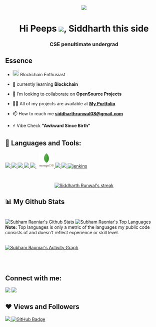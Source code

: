 <a href="#"> <p align="center"> <img width="40%" height="auto" src="https://tenor.com/view/changeangel-did-you-say-crypto-crypto-krypto-criptomoneda-gif-21262450.gif" height="175px"/> </p> </a>

<h1 align="center">Hi Peeps <img src="https://raw.githubusercontent.com/MartinHeinz/MartinHeinz/master/wave.gif" width="30px">, Siddharth this side </h1>
<h3 align="center">CSE penultimate undergrad</h3>


## Essence

- <img src="https://img.icons8.com/external-vitaliy-gorbachev-blue-vitaly-gorbachev/60/000000/external-blockchain-cryptocurrency-vitaliy-gorbachev-blue-vitaly-gorbachev-1.png" width="20" height="20"/> Blockchain Enthusiast  
- 🌱 currently learning **Blockchain**

- 👯 I’m looking to collaborate on **OpenSource Projects**

- 👨‍💻 All of my projects are available at **[My Portfolio](https://github.com/mystericvalley)**

- 📫 How to reach me **siddharthrunwal08@gmail.com**

- ⚡ Vibe Check **"Awkward Since Birth"**

## 🚀 Languages and Tools:

<p align="left"> 
    <a href="https://spring.io/projects/spring-boot" target="_blank"> <img src="https://img.icons8.com/color/48/000000/spring-logo.png"/> </a>  
    <a href="https://www.w3.org/html/" target="_blank"> <img src="https://img.icons8.com/external-vitaliy-gorbachev-fill-vitaly-gorbachev/50/000000/external-blockchain-cryptocurrency-vitaliy-gorbachev-fill-vitaly-gorbachev-1.png"/> </a>  
    <a href="https://getbootstrap.com" target="_blank"> <img src="https://img.icons8.com/color/48/000000/bootstrap.png"/> </a> 
    <a href="https://www.python.org" target="_blank"> <img src="https://img.icons8.com/color/48/000000/python.png"/> </a>  
    <a style="padding-right:8px;" href="https://www.mysql.com/" target="_blank"> <img src="https://img.icons8.com/fluent/50/000000/mysql-logo.png"/> </a>
    <a href="https://www.mongodb.com/" target="_blank"> <img src="https://raw.githubusercontent.com/devicons/devicon/master/icons/mongodb/mongodb-original-wordmark.svg" alt="mongodb" width="48" height="48"/> </a> 
    <a href="https://firebase.google.com/" target="_blank"> <img src="https://img.icons8.com/color/48/000000/firebase.png"/> </a> 
    <a href="https://git-scm.com/" target="_blank"> <img src="https://img.icons8.com/color/48/000000/git.png"/> </a> 
    <a href="https://www.jenkins.io" target="_blank"> <img src="https://www.vectorlogo.zone/logos/jenkins/jenkins-icon.svg" alt="jenkins" width="48" height="48"/> </a> 

</p>

<!-- [![React Badge](https://img.shields.io/badge/-React-61DBFB?style=for-the-badge&labelColor=black&logo=react&logoColor=61DBFB)](#)  [![Javascript Badge](https://img.shields.io/badge/-Javascript-F0DB4F?style=for-the-badge&labelColor=black&logo=javascript&logoColor=F0DB4F)](#) [![Typescript Badge](https://img.shields.io/badge/-Typescript-007acc?style=for-the-badge&labelColor=black&logo=typescript&logoColor=007acc)](#) [![Nodejs Badge](https://img.shields.io/badge/-Nodejs-3C873A?style=for-the-badge&labelColor=black&logo=node.js&logoColor=3C873A)](#) [![GraphQL Badge](https://img.shields.io/badge/-GraphQl-e535ab?style=for-the-badge&labelColor=black&logo=node.js&logoColor=e535ab)](#) -->
<br/>

<p align="center">
    <a href="https://github.com/mystericvalley/github-readme-streak-stats">
        <img title="🔥 Get streak stats for your profile at git.io/streak-stats" alt="Siddharth Runwal's streak" src="https://github-readme-streak-stats.herokuapp.com/?user=mystericvalley&theme=black-ice&hide_border=true&stroke=0000&background=060A0CD0"/>
    </a>
</p>

## 📊 My Github Stats

  <br/>
    <a href="https://github.com/mystericvalley/github-readme-stats"><img alt="Subham Raoniar's Github Stats" src="https://github-readme-stats.vercel.app/api?username=mystericvalley&show_icons=true&count_private=true&theme=react&hide_border=true&bg_color=0D1117" /></a>
  <a href="https://github.com/mystericvalley/github-readme-stats"><img alt="Subham Raoniar's Top Languages" src="https://github-readme-stats.vercel.app/api/top-langs/?username=mystericvalley&langs_count=8&count_private=true&layout=compact&theme=react&hide_border=true&bg_color=0D1117" /></a>
  <br/>
  <b>Note:</b> Top languages is only a metric of the languages my public code consists of and doesn't reflect experience or skill level.


<br/>
<br/>

<a href="https://github.com/mystericvalley/github-readme-activity-graph"><img alt="Subham Raoniar's Activity Graph" src="https://activity-graph.herokuapp.com/graph?username=mystericvalley&bg_color=0D1117&color=5BCDEC&line=5BCDEC&point=FFFFFF&hide_border=true" /></a>

<br/>
<br/>

## Connect with me:
<p align="left">

<a href = "https://www.linkedin.com/in/siddharth-runwal/"><img src="https://img.icons8.com/fluent/48/000000/linkedin.png"/></a>
<a href = "https://www.instagram.com/siddharth_runwal_/"><img src="https://img.icons8.com/fluent/48/000000/instagram-new.png"/></a>
</p>

## ❤ Views and Followers
<a href="https://github.com/Meghna-DAS/github-profile-views-counter">
    <img src="https://komarev.com/ghpvc/?username=mystericvalley">
</a>
<a href="https://github.com/mystericvalley?tab=followers"><img src="https://img.shields.io/github/followers/mystericvalley?label=Followers&style=social" alt="GitHub Badge"></a>